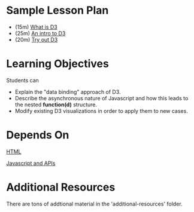 # Sample Lesson Plan

- (15m) [What is D3](1_what-is-d3.pdf)
- (25m) [An intro to D3](2_an-introduction-to-d3.pdf)
- (20m) [Try out D3](transitions_and_events.md)

# Learning Objectives

Students can

- Explain the "data binding" approach of D3.
- Describe the asynchronous nature of Javascript and how this leads to the nested **function(d)** structure.
- Modify existing D3 visualizations in order to apply them to new cases.

# Depends On

[HTML](https://github.com/thisismetis/dscurriculum_gamma/tree/master/curriculum/project-03/html-css)

[Javascript and APIs](https://github.com/thisismetis/dscurriculum_gamma/tree/master/curriculum/project-03/javascript)

# Additional Resources

There are tons of addtional material in the 'additional-resources' folder.